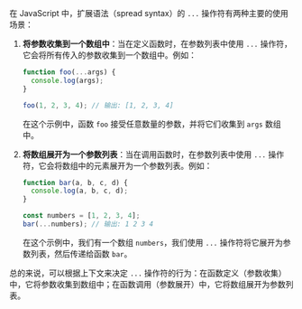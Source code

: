 在 JavaScript 中，扩展语法（spread syntax）的 `...` 操作符有两种主要的使用场景：

1. **将参数收集到一个数组中**：当在定义函数时，在参数列表中使用 `...` 操作符，它会将所有传入的参数收集到一个数组中。例如：

    ```javascript
    function foo(...args) {
      console.log(args);
    }

    foo(1, 2, 3, 4); // 输出: [1, 2, 3, 4]
    ```

    在这个示例中，函数 `foo` 接受任意数量的参数，并将它们收集到 `args` 数组中。

2. **将数组展开为一个参数列表**：当在调用函数时，在参数列表中使用 `...` 操作符，它会将数组中的元素展开为一个参数列表。例如：

    ```javascript
    function bar(a, b, c, d) {
      console.log(a, b, c, d);
    }

    const numbers = [1, 2, 3, 4];
    bar(...numbers); // 输出: 1 2 3 4
    ```

    在这个示例中，我们有一个数组 `numbers`，我们使用 `...` 操作符将它展开为参数列表，然后传递给函数 `bar`。

总的来说，可以根据上下文来决定 `...` 操作符的行为：在函数定义（参数收集）中，它将参数收集到数组中；在函数调用（参数展开）中，它将数组展开为参数列表。